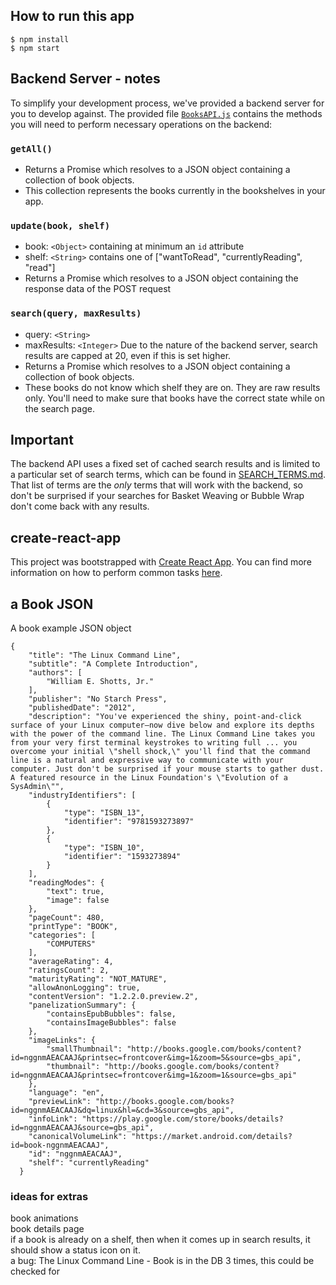 ## How to run this app
`$ npm install`    
`$ npm start`

## Backend Server - notes
To simplify your development process, we've provided a backend server for you to develop against. The provided file [`BooksAPI.js`](src/BooksAPI.js) contains the methods you will need to perform necessary operations on the backend:

### `getAll()`
* Returns a Promise which resolves to a JSON object containing a collection of book objects.
* This collection represents the books currently in the bookshelves in your app.

### `update(book, shelf)`
* book: `<Object>` containing at minimum an `id` attribute
* shelf: `<String>` contains one of ["wantToRead", "currentlyReading", "read"]  
* Returns a Promise which resolves to a JSON object containing the response data of the POST request

### `search(query, maxResults)`
* query: `<String>`
* maxResults: `<Integer>` Due to the nature of the backend server, search results are capped at 20, even if this is set higher.
* Returns a Promise which resolves to a JSON object containing a collection of book objects.
* These books do not know which shelf they are on. They are raw results only. You'll need to make sure that books have the correct state while on the search page.

## Important
The backend API uses a fixed set of cached search results and is limited to a particular set of search terms, which can be found in [SEARCH_TERMS.md](SEARCH_TERMS.md). That list of terms are the _only_ terms that will work with the backend, so don't be surprised if your searches for Basket Weaving or Bubble Wrap don't come back with any results. 

## create-react-app

This project was bootstrapped with [Create React App](https://github.com/facebookincubator/create-react-app). You can find more information on how to perform common tasks [here](https://github.com/facebookincubator/create-react-app/blob/master/packages/react-scripts/template/README.md).

## a Book JSON
A book example JSON object    
```
{
    "title": "The Linux Command Line",
    "subtitle": "A Complete Introduction",
    "authors": [
        "William E. Shotts, Jr."
    ],
    "publisher": "No Starch Press",
    "publishedDate": "2012",
    "description": "You've experienced the shiny, point-and-click surface of your Linux computer—now dive below and explore its depths with the power of the command line. The Linux Command Line takes you from your very first terminal keystrokes to writing full ... you overcome your initial \"shell shock,\" you'll find that the command line is a natural and expressive way to communicate with your computer. Just don't be surprised if your mouse starts to gather dust. A featured resource in the Linux Foundation's \"Evolution of a SysAdmin\"",
    "industryIdentifiers": [
        {
            "type": "ISBN_13",
            "identifier": "9781593273897"
        },
        {
            "type": "ISBN_10",
            "identifier": "1593273894"
        }
    ],
    "readingModes": {
        "text": true,
        "image": false
    },
    "pageCount": 480,
    "printType": "BOOK",
    "categories": [
        "COMPUTERS"
    ],
    "averageRating": 4,
    "ratingsCount": 2,
    "maturityRating": "NOT_MATURE",
    "allowAnonLogging": true,
    "contentVersion": "1.2.2.0.preview.2",
    "panelizationSummary": {
        "containsEpubBubbles": false,
        "containsImageBubbles": false
    },
    "imageLinks": {
        "smallThumbnail": "http://books.google.com/books/content?id=nggnmAEACAAJ&printsec=frontcover&img=1&zoom=5&source=gbs_api",
        "thumbnail": "http://books.google.com/books/content?id=nggnmAEACAAJ&printsec=frontcover&img=1&zoom=1&source=gbs_api"
    },
    "language": "en",
    "previewLink": "http://books.google.com/books?id=nggnmAEACAAJ&dq=linux&hl=&cd=3&source=gbs_api",
    "infoLink": "https://play.google.com/store/books/details?id=nggnmAEACAAJ&source=gbs_api",
    "canonicalVolumeLink": "https://market.android.com/details?id=book-nggnmAEACAAJ",
    "id": "nggnmAEACAAJ",
    "shelf": "currentlyReading"
  }
```

### ideas for extras
book animations    
book details page    
if a book is already on a shelf, then when it comes up in search results, it should show a status icon on it.    
a bug: The Linux Command Line - Book is in the DB 3 times, this could be checked for   
